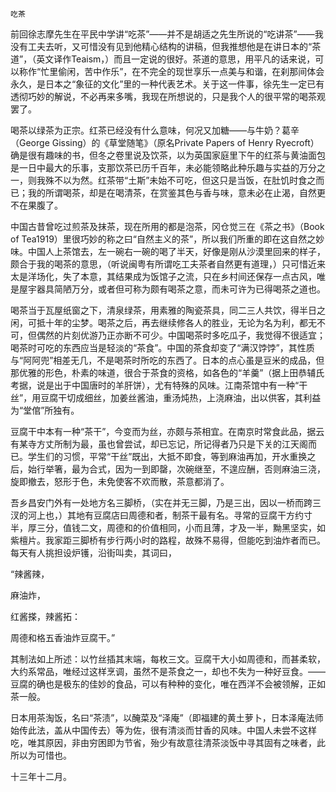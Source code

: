     吃茶 

   前回徐志摩先生在平民中学讲“吃茶”——并不是胡适之先生所说的“吃讲茶”——我没有工夫去听，又可惜没有见到他精心结构的讲稿，但我推想他是在讲日本的“茶道”，（英文译作Teaism，）而且一定说的很好。茶道的意思，用平凡的话来说，可以称作“忙里偷闲，苦中作乐”，在不完全的现世享乐一点美与和谐，在刹那间体会永久，是日本之“象征的文化”里的一种代表艺术。关于这一件事，徐先生一定已有透彻巧妙的解说，不必再来多嘴，我现在所想说的，只是我个人的很平常的喝茶观罢了。

   喝茶以绿茶为正宗。红茶已经没有什么意味，何况又加糖——与牛奶？葛辛（George Gissing）的《草堂随笔》（原名Private Papers of Henry Ryecroft）确是很有趣味的书，但冬之卷里说及饮茶，以为英国家庭里下午的红茶与黄油面包是一日中最大的乐事，支那饮茶已历千百年，未必能领略此种乐趣与实益的万分之一，则我殊不以为然。红茶带“土斯”未始不可吃，但这只是当饭，在肚饥时食之而已；我的所谓喝茶，却是在喝清茶，在赏鉴其色与香与味，意未必在止渴，自然更不在果腹了。

   中国古昔曾吃过煎茶及抹茶，现在所用的都是泡茶，冈仓觉三在《茶之书》（Book of Tea1919）里很巧妙的称之曰“自然主义的茶”，所以我们所重的即在这自然之妙味。中国人上茶馆去，左一碗右一碗的喝了半天，好像是刚从沙漠里回来的样子，颇合于我的喝茶的意思，（听说闽粤有所谓吃工夫茶者自然更有道理，）只可惜近来太是洋场化，失了本意，其结果成为饭馆子之流，只在乡村间还保存一点古风，唯是屋宇器具简陋万分，或者但可称为颇有喝茶之意，而未可许为已得喝茶之道也。

   喝茶当于瓦屋纸窗之下，清泉绿茶，用素雅的陶瓷茶具，同二三人共饮，得半日之闲，可抵十年的尘梦。喝茶之后，再去继续修各人的胜业，无论为名为利，都无不可，但偶然的片刻优游乃正亦断不可少。中国喝茶时多吃瓜子，我觉得不很适宜；喝茶时可吃的东西应当是轻淡的“茶食”。中国的茶食却变了“满汉饽饽”，其性质与“阿阿兜”相差无几，不是喝茶时所吃的东西了。日本的点心虽是豆米的成品，但那优雅的形色，朴素的味道，很合于茶食的资格，如各色的“羊羹”（据上田恭辅氏考据，说是出于中国唐时的羊肝饼），尤有特殊的风味。江南茶馆中有一种“干丝”，用豆腐干切成细丝，加姜丝酱油，重汤炖热，上浇麻油，出以供客，其利益为“堂倌”所独有。

   豆腐干中本有一种“茶干”，今变而为丝，亦颇与茶相宜。在南京时常食此品，据云有某寺方丈所制为最，虽也曾尝试，却已忘记，所记得者乃只是下关的江天阁而已。学生们的习惯，平常“干丝”既出，大抵不即食，等到麻油再加，开水重换之后，始行举箸，最为合式，因为一到即罄，次碗继至，不遑应酬，否则麻油三浇，旋即撤去，怒形于色，未免使客不欢而散，茶意都消了。

   吾乡昌安门外有一处地方名三脚桥，（实在并无三脚，乃是三出，因以一桥而跨三汊的河上也，）其地有豆腐店曰周德和者，制茶干最有名。寻常的豆腐干方约寸半，厚三分，值钱二文，周德和的价值相同，小而且薄，才及一半，黝黑坚实，如紫檀片。我家距三脚桥有步行两小时的路程，故殊不易得，但能吃到油炸者而已。每天有人挑担设炉镬，沿街叫卖，其词曰，

   “辣酱辣，

   麻油炸，

   红酱搽，辣酱拓：

   周德和格五香油炸豆腐干。”

   其制法如上所述：以竹丝插其末端，每枚三文。豆腐干大小如周德和，而甚柔软，大约系常品，唯经过这样烹调，虽然不是茶食之一，却也不失为一种好豆食。——豆腐的确也是极东的佳妙的食品，可以有种种的变化，唯在西洋不会被领解，正如茶一般。

   日本用茶淘饭，名曰“茶渍”，以醃菜及“泽庵”（即福建的黄土萝卜，日本泽庵法师始传此法，盖从中国传去）等为佐，很有清淡而甘香的风味。中国人未尝不这样吃，唯其原因，非由穷困即为节省，殆少有故意往清茶淡饭中寻其固有之味者，此所以为可惜也。

   十三年十二月。

